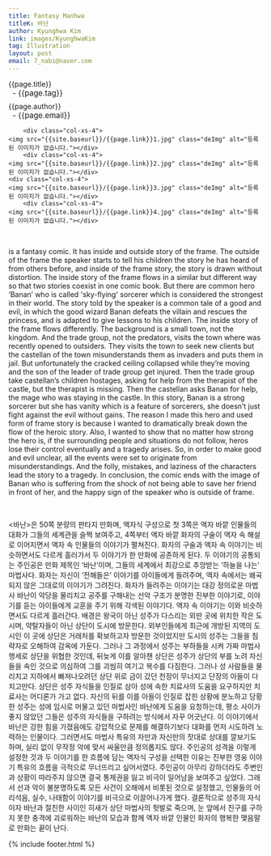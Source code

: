 ```yaml
---
title: Fantasy Manhwa
titleK: 바난
author: Kyunghwa Kim
link: images/KyunghwaKim
tag: Illustration
layout: post
email: 7_nabi@naver.com
---	
```


<div class="container">

<div class="deDep">
{{page.title}}<br>
<p style="font-size:15px; margin:0px; padding:0px 0px 0px 8px; margin:0px 0px 8px 0px;">- {{page.tag}}</p>
{{page.author}}<br>
<p style="font-size:15px; margin:0px; padding:0px 0px 0px 8px;">- {{page.email}}</p>
</div>


<div class="row" class="imgcolor">
	
		<div class="col-xs-4">
	<img src="{{site.baseurl}}/{{page.link}}1.jpg" class="deImg" alt="등록된 이미지가 없습니다."></div>
		<div class="col-xs-4">
	<img src="{{site.baseurl}}/{{page.link}}2.jpg" class="deImg" alt="등록된 이미지가 없습니다."></div>
	<div class="col-xs-4">
	<img src="{{site.baseurl}}/{{page.link}}3.jpg" class="deImg" alt="등록된 이미지가 없습니다."></div>
		<div class="col-xs-4">
	<img src="{{site.baseurl}}/{{page.link}}4.jpg" class="deImg" alt="등록된 이미지가 없습니다."></div>
	
</div>
<br>

<div class="det lato">



<Banan> is a fantasy comic. It has inside and outside story of the frame. The outside of the frame the speaker starts to tell his children the story he has heard of from others before, and inside of the frame story, the story is drawn without distortion. The inside story of the frame flows in a similar but different way so that two stories coexist in one comic book. But there are common hero ‘Banan’ who is called 'sky-flying' sorcerer which is considered the strongest in their world.
The story told by the speaker is a common tale of a good and evil, in which the good wizard Banan defeats the villain and rescues the princess, and is adapted to give lessons to his children. The inside story of the frame flows differently. The background is a small town, not the kingdom. And the trade group, not the predators, visits the town where was recently opened to outsiders. They visits the town to seek new clients but the castellan of the town misunderstands them as invaders and puts them in jail. But unfortunately the cracked ceiling collapsed while they’re moving and the son of the leader of trade group get injured. Then the trade group take castellan’s children hostages, asking for help from the therapist of the castle, but the therapist is missing. Then the castellan asks Banan for help, the mage who was staying in the castle.
In this story, Banan is a strong sorcerer but she has vanity which is a feature of sorcerers, she doesn’t just fight against the evil without gains. The reason I made this hero and used form of frame story is because I wanted to dramatically break down the flow of the heroic story. Also, I wanted to show that no matter how strong the hero is, if the surrounding people and situations do not follow, heros lose their control eventually and a tragedy arises. So, in order to make good and evil unclear, all the events were set to originate from misunderstandings. And the folly, mistakes, and laziness of the characters lead the story to a tragedy. In conclusion, the comic ends with the image of Banan who is suffering from the shock of not being able to save her friend in front of her, and the happy sign of the speaker who is outside of frame.



</div>

<br>

<div class="noto">

<바난>은 50쪽 분량의 판타지 만화며, 액자식 구성으로 첫 3쪽은 액자 바깥 인물들의 대화가 그들의 세계관을 슬쩍 보여주고, 4쪽부터 액자 바깥 화자의 구술이 액자 속 해설로 이어지면서 액자 속 인물들의 이야기가 펼쳐진다. 화자의 구술과 액자 속 이야기는 비슷하면서도 다르게 흘러가서 두 이야기가 한 만화에 공존하게 된다. 두 이야기의 공통되는 주인공은 만화 제목인 ‘바난’이며, 그들의 세계에서 최강으로 추앙받는 ‘하늘을 나는’ 마법사다. 화자는 자신이 ‘전해들은’ 이야기를 아이들에게 들려주며, 액자 속에서는 왜곡되지 않은 그대로의 이야기가 그려진다.
화자가 들려주는 이야기는 대강 정의로운 마법사 바난이 악당을 물리치고 공주를 구해내는 선악 구조가 분명한 진부한 이야기로, 이야기를 듣는 아이들에게 교훈을 주기 위해 각색된 이야기다. 액자 속 이야기는 이와 비슷하면서도 다르게 흘러간다. 배경은 왕국이 아닌 성주가 다스리는 외딴 곳에 위치한 작은 도시며, 약탈자들이 아닌 상단이 도시에 방문한다. 외부인들에게 최근에 개방된 지역의 도시인 이 곳에 상단은 거래처를 확보하고자 방문한 것이었지만 도시의 성주는 그들을 침략자로 오해하여 감옥에 가둔다. 그러나 그 과정에서 성주는 부하들을 시켜 가짜 마법사 행세로 상단을 위협한 것인데, 뒤늦게 이를 알아챈 상단은 성주가 상단의 부를 노려 자신들을 속인 것으로 의심하여 그를 괴씸히 여기고 복수를 다짐한다. 그러나 성 사람들을 물리치고 지하에서 빠져나오려던 상단 위로 금이 갔던 천장이 무너지고 단장의 아들이 다치고만다. 상단은 성주 자식들을 인질로 삼아 성에 속한 치료사의 도움을 요구하지만 치료사는 어디론가 가고 없다. 자신의 뒤를 이를 아들이 인질로 잡힌 상황에 분노하고 당황한 성주는 성에 임시로 머물고 있던 마법사인 바난에게 도움을 요청하는데, 평소 사이가 좋지 않았던 그들은 성주의 자식들을 구하려는 방식에서 자꾸 어긋난다. 
이 이야기에서 바난은 강한 힘을 가졌음에도 강압적으로 문제를 해결하기보다 대화를 먼저 시도하려 노력하는 인물이다. 그러면서도 마법사 특유의 자만과 자신만의 잣대로 상대를 깔보기도 하며, 실리 없이 무작정 악에 맞서 싸울만큼 정의롭지도 않다. 주인공의 성격을 이렇게 설정한 것과 두 이야기를 한 흐름에 담는 액자식 구성을 선택한 이유는 진부한 영웅 이야기 특유의 흐름을 극적으로 무너뜨리고 싶어서였다. 주인공이 아무리 강하더라도 주변인과 상황이 따라주지 않으면 결국 통제권을 잃고 비극이 일어남을 보여주고 싶었다. 그래서 선과 악이 불분명하도록 모든 사건이 오해에서 비롯된 것으로 설정했고, 인물들의 어리석음, 실수, 나태함이 이야기를 비극으로 이끌어나가게 했다. 결론적으로 성주의 자식이자 바난과 절친한 사이인 히새가 상단 마법사의 헛발로 죽으며, 눈 앞에서 친구를 구하지 못한 충격에 괴로워하는 바난의 모습과 함께 액자 바깥 인물인 화자의 행복한 맺음말로 만화는 끝이 난다. 


</div>
{% include footer.html %} 